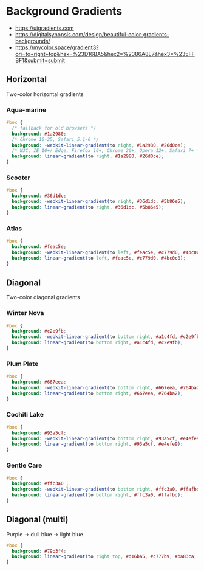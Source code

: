 # Background Gradients

- https://uigradients.com
- https://digitalsynopsis.com/design/beautiful-color-gradients-backgrounds/
- https://mycolor.space/gradient3?ori=to+right+top&hex=%23D16BA5&hex2=%2386A8E7&hex3=%235FFBF1&submit=submit

## Horizontal

Two-color horizontal gradients

### Aqua-marine

```scss
#box {
  /* fallback for old browsers */
  background: #1a2980;
  /* Chrome 10-25, Safari 5.1-6 */ 
  background: -webkit-linear-gradient(to right, #1a2980, #26d0ce);
  /* W3C, IE 10+/ Edge, Firefox 16+, Chrome 26+, Opera 12+, Safari 7+ */
  background: linear-gradient(to right, #1a2980, #26d0ce);
}
```

### Scooter

```scss
#box {
  background: #36d1dc;
  background: -webkit-linear-gradient(to right, #36d1dc, #5b86e5);
  background: linear-gradient(to right, #36d1dc, #5b86e5);
}
```

### Atlas

```scss
#box {
  background: #feac5e;
  background: -webkit-linear-gradient(to left, #feac5e, #c779d0, #4bc0c8);
  background: linear-gradient(to left, #feac5e, #c779d0, #4bc0c8);
}
```

## Diagonal

Two-color diagonal gradients

### Winter Nova

```scss
#box {
  background: #c2e9fb;
  background: -webkit-linear-gradient(to bottom right, #a1c4fd, #c2e9fb);
  background: linear-gradient(to bottom right, #a1c4fd, #c2e9fb);
}
```

### Plum Plate

```scss
#box {
  background: #667eea;
  background: -webkit-linear-gradient(to bottom right, #667eea, #764ba2);
  background: linear-gradient(to bottom right, #667eea, #764ba2);
}
```

### Cochiti Lake

```scss
#box {
  background: #93a5cf;
  background: -webkit-linear-gradient(to bottom right, #93a5cf, #e4efe9);
  background: linear-gradient(to bottom right, #93a5cf, #e4efe9);
}
```

### Gentle Care

```scss
#box {
  background: #ffc3a0 ;
  background: -webkit-linear-gradient(to bottom right, #ffc3a0, #ffafbd);
  background: linear-gradient(to bottom right, #ffc3a0, #ffafbd);
}
```

## Diagonal (multi)

Purple -> dull blue -> light blue

```scss
#box {
  background: #79b3f4;
  background: linear-gradient(to right top, #d16ba5, #c777b9, #ba83ca, #aa8fd8, #9a9ae1, #8aa7ec, #79b3f4, #69bff8, #52cffe, #41dfff, #46eefa, #5ffbf1);
}
```
